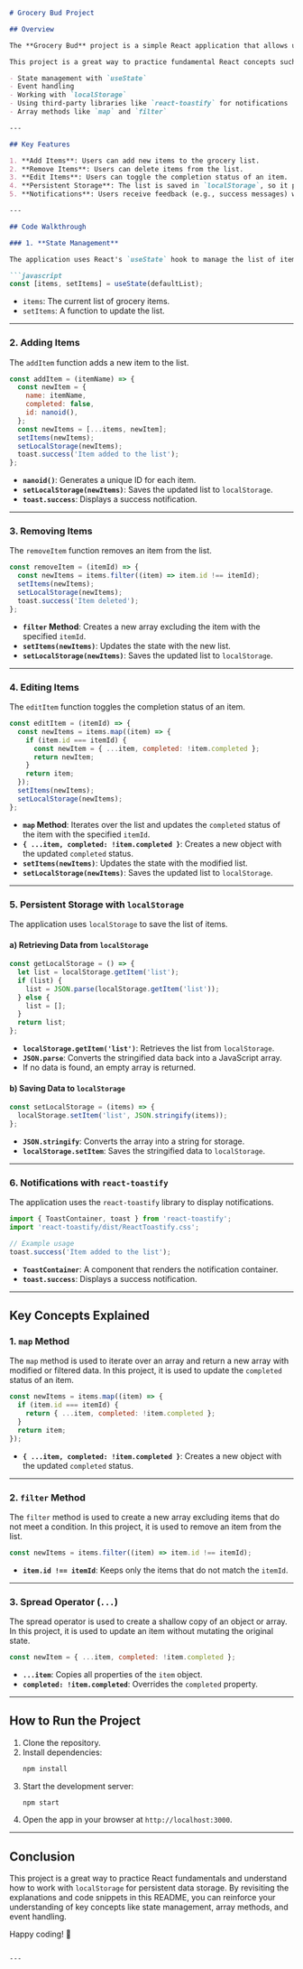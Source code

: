 ```markdown
# Grocery Bud Project

## Overview

The **Grocery Bud** project is a simple React application that allows users to manage a grocery list. Users can add, remove, and edit items in the list. The application uses `localStorage` to persist the data, so the list remains intact even after the page is refreshed.

This project is a great way to practice fundamental React concepts such as:

- State management with `useState`
- Event handling
- Working with `localStorage`
- Using third-party libraries like `react-toastify` for notifications
- Array methods like `map` and `filter`

---

## Key Features

1. **Add Items**: Users can add new items to the grocery list.
2. **Remove Items**: Users can delete items from the list.
3. **Edit Items**: Users can toggle the completion status of an item.
4. **Persistent Storage**: The list is saved in `localStorage`, so it persists across page reloads.
5. **Notifications**: Users receive feedback (e.g., success messages) when they perform actions like adding or deleting items.

---

## Code Walkthrough

### 1. **State Management**

The application uses React's `useState` hook to manage the list of items.

```javascript
const [items, setItems] = useState(defaultList);
```

- `items`: The current list of grocery items.
- `setItems`: A function to update the list.

---

### 2. **Adding Items**

The `addItem` function adds a new item to the list.

```javascript
const addItem = (itemName) => {
  const newItem = {
    name: itemName,
    completed: false,
    id: nanoid(),
  };
  const newItems = [...items, newItem];
  setItems(newItems);
  setLocalStorage(newItems);
  toast.success('Item added to the list');
};
```

- **`nanoid()`**: Generates a unique ID for each item.
- **`setLocalStorage(newItems)`**: Saves the updated list to `localStorage`.
- **`toast.success`**: Displays a success notification.

---

### 3. **Removing Items**

The `removeItem` function removes an item from the list.

```javascript
const removeItem = (itemId) => {
  const newItems = items.filter((item) => item.id !== itemId);
  setItems(newItems);
  setLocalStorage(newItems);
  toast.success('Item deleted');
};
```

- **`filter` Method**: Creates a new array excluding the item with the specified `itemId`.
- **`setItems(newItems)`**: Updates the state with the new list.
- **`setLocalStorage(newItems)`**: Saves the updated list to `localStorage`.

---

### 4. **Editing Items**

The `editItem` function toggles the completion status of an item.

```javascript
const editItem = (itemId) => {
  const newItems = items.map((item) => {
    if (item.id === itemId) {
      const newItem = { ...item, completed: !item.completed };
      return newItem;
    }
    return item;
  });
  setItems(newItems);
  setLocalStorage(newItems);
};
```

- **`map` Method**: Iterates over the list and updates the `completed` status of the item with the specified `itemId`.
- **`{ ...item, completed: !item.completed }`**: Creates a new object with the updated `completed` status.
- **`setItems(newItems)`**: Updates the state with the modified list.
- **`setLocalStorage(newItems)`**: Saves the updated list to `localStorage`.

---

### 5. **Persistent Storage with `localStorage`**

The application uses `localStorage` to save the list of items.

#### a) **Retrieving Data from `localStorage`**

```javascript
const getLocalStorage = () => {
  let list = localStorage.getItem('list');
  if (list) {
    list = JSON.parse(localStorage.getItem('list'));
  } else {
    list = [];
  }
  return list;
};
```

- **`localStorage.getItem('list')`**: Retrieves the list from `localStorage`.
- **`JSON.parse`**: Converts the stringified data back into a JavaScript array.
- If no data is found, an empty array is returned.

#### b) **Saving Data to `localStorage`**

```javascript
const setLocalStorage = (items) => {
  localStorage.setItem('list', JSON.stringify(items));
};
```

- **`JSON.stringify`**: Converts the array into a string for storage.
- **`localStorage.setItem`**: Saves the stringified data to `localStorage`.

---

### 6. **Notifications with `react-toastify`**

The application uses the `react-toastify` library to display notifications.

```javascript
import { ToastContainer, toast } from 'react-toastify';
import 'react-toastify/dist/ReactToastify.css';

// Example usage
toast.success('Item added to the list');
```

- **`ToastContainer`**: A component that renders the notification container.
- **`toast.success`**: Displays a success notification.

---

## Key Concepts Explained

### 1. **`map` Method**

The `map` method is used to iterate over an array and return a new array with modified or filtered data. In this project, it is used to update the `completed` status of an item.

```javascript
const newItems = items.map((item) => {
  if (item.id === itemId) {
    return { ...item, completed: !item.completed };
  }
  return item;
});
```

- **`{ ...item, completed: !item.completed }`**: Creates a new object with the updated `completed` status.

---

### 2. **`filter` Method**

The `filter` method is used to create a new array excluding items that do not meet a condition. In this project, it is used to remove an item from the list.

```javascript
const newItems = items.filter((item) => item.id !== itemId);
```

- **`item.id !== itemId`**: Keeps only the items that do not match the `itemId`.

---

### 3. **Spread Operator (`...`)**

The spread operator is used to create a shallow copy of an object or array. In this project, it is used to update an item without mutating the original state.

```javascript
const newItem = { ...item, completed: !item.completed };
```

- **`...item`**: Copies all properties of the `item` object.
- **`completed: !item.completed`**: Overrides the `completed` property.

---

## How to Run the Project

1. Clone the repository.
2. Install dependencies:
   ```bash
   npm install
   ```
3. Start the development server:
   ```bash
   npm start
   ```
4. Open the app in your browser at `http://localhost:3000`.

---

## Conclusion

This project is a great way to practice React fundamentals and understand how to work with `localStorage` for persistent data storage. By revisiting the explanations and code snippets in this README, you can reinforce your understanding of key concepts like state management, array methods, and event handling.

Happy coding! 🚀
```

---
